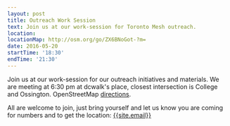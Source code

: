 ```yaml
---
layout: post
title: Outreach Work Session
text: Join us at our work-session for Toronto Mesh outreach.
location:
locationMap: http://osm.org/go/ZX6BNoGot-?m=
date: 2016-05-20
startTime: '18:30'
endTime: '21:30'
---
```


Join us at our work-session for our outreach initiatives and materials. We are meeting at 6:30 pm at dcwalk's place, closest intersection is College and Ossington. OpenStreetMap [directions](http://osm.org/go/ZX6BNoGot-?m=).

All are welcome to join, just bring yourself and let us know you are coming for numbers and to get the location: <a href="mailto:{{ site.email }}">{{site.email}}</a>

